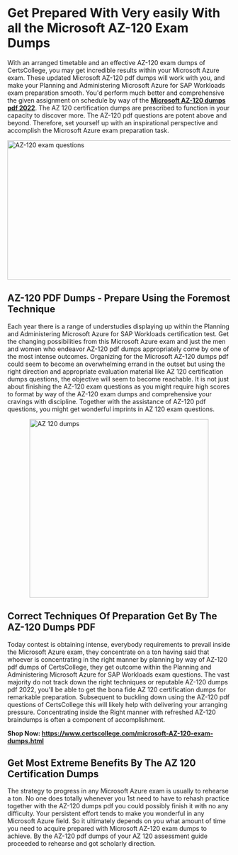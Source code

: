 <h1><strong>Get Prepared With Very easily With all the Microsoft AZ-120 Exam Dumps&nbsp;</strong></h1>
<p><span style="font-weight: 400;">With an arranged timetable and an effective  AZ-120 exam dumps of CertsCollege, you may get incredible results within your Microsoft Azure exam. These updated Microsoft AZ-120 pdf dumps will work with you, and make your Planning and Administering Microsoft Azure for SAP Workloads exam preparation smooth. You'd perform much better and comprehensive the given assignment on schedule by way of the <strong><a href="https://www.certscollege.com/microsoft-AZ-120-exam-dumps.html">Microsoft AZ-120 dumps pdf 2022</a></strong>. The AZ 120 certification dumps are prescribed to function in your capacity to discover more. The  AZ-120 pdf questions are potent above and beyond. Therefore, set yourself up with an inspirational perspective and accomplish the Microsoft Azure exam preparation task.&nbsp;</span></p>
<p><span style="font-weight: 400;"><img style="display: block; margin-left: auto; margin-right: auto;" src="https://i.ibb.co/CPDK3ps/Yellow-and-Blue-Initiative-Blog-Banner.png" alt="AZ-120 exam questions" width="559" height="315" /></span></p>
<h2><strong>AZ-120 PDF Dumps - Prepare Using the Foremost Technique</strong></h2>
<p><span style="font-weight: 400;">Each year there is a range of understudies displaying up within the Planning and Administering Microsoft Azure for SAP Workloads certification test. Get the changing possibilities from this Microsoft Azure exam and just the men and women who endeavor AZ-120 pdf dumps appropriately come by one of the most intense outcomes. Organizing for the Microsoft AZ-120 dumps pdf could seem to become an overwhelming errand in the outset but using the right direction and appropriate evaluation material like AZ 120 certification dumps questions, the objective will seem to become reachable. It is not just about finishing the AZ-120 exam questions as you might require high scores to format by way of the AZ-120 exam dumps and comprehensive your cravings with discipline. Together with the assistance of AZ-120 pdf questions, you might get wonderful imprints in AZ 120 exam questions.</span></p>
<p><span style="font-weight: 400;"><a href="https://tinyurl.com/yc7ofj7c"><img style="display: block; margin-left: auto; margin-right: auto;" src="https://i.ibb.co/9tMrhdY/Teacher-Appreciation-Invitation.png" alt="AZ 120 dumps " width="404" height="404" /></a></span></p>
<h2><strong>Correct Techniques Of Preparation Get By The AZ-120 Dumps PDF</strong></h2>
<p><span style="font-weight: 400;">Today contest is obtaining intense, everybody requirements to prevail inside the Microsoft Azure exam, they concentrate on a ton having said that whoever is concentrating in the right manner by planning by way of AZ-120 pdf dumps of CertsCollege, they get outcome within the Planning and Administering Microsoft Azure for SAP Workloads exam questions. The vast majority do not track down the right techniques or reputable AZ-120 dumps pdf 2022, you'll be able to get the bona fide AZ 120 certification dumps for remarkable preparation. Subsequent to buckling down using the  AZ-120 pdf questions of CertsCollege this will likely help with delivering your arranging pressure. Concentrating inside the Right manner with refreshed AZ-120 braindumps is often a component of accomplishment.</span></p>
<p><span style="font-weight: 400;"><strong>Shop Now: <a href="https://www.certscollege.com/microsoft-AZ-120-exam-dumps.html">https://www.certscollege.com/microsoft-AZ-120-exam-dumps.html</a></strong></span></p>
<h2><strong>Get Most Extreme Benefits By The AZ 120 Certification Dumps</strong></h2>
<p><span style="font-weight: 400;">The strategy to progress in any Microsoft Azure exam is usually to rehearse a ton. No one does totally whenever you 1st need to have to rehash practice together with the AZ-120 dumps pdf you could possibly finish it with no any difficulty. Your persistent effort tends to make you wonderful in any Microsoft Azure field. So it ultimately depends on you what amount of time you need to acquire prepared with Microsoft AZ-120 exam dumps to achieve. By the AZ-120 pdf dumps of your AZ 120 assessment guide proceeded to rehearse and got scholarly direction.</span></p>
